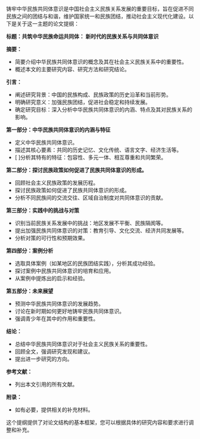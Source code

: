 铸牢中华民族共同体意识是中国社会主义民族关系发展的重要目标，旨在促进不同民族之间的团结与和谐，维护国家统一和民族团结，推动社会主义现代化建设。以下是关于这一主题的论文提纲：

**标题：共筑中华民族命运共同体： 新时代的民族关系与共同体意识**

**摘要：**
- 简要介绍中华民族共同体意识的概念及其在社会主义民族关系中的重要性。
- 概述本文的主要研究内容、研究方法和研究结论。

**引言：**
- 阐述研究背景：中国的民族构成、民族政策的历史沿革和当前形势。
- 明确研究意义：加强民族团结，促进社会稳定和持续发展。
- 确定研究目标：深入分析中华民族共同体意识的内涵、特点及其对民族关系的影响。

**第一部分：中华民族共同体意识的内涵与特征**
- 定义中华民族共同体意识。
- 描述其核心要素：共同的历史记忆、文化传统、语言文字、经济生活等。
- [ ]分析其特有的特征：包容性、多元一体、相互尊重和共同繁荣。

**第二部分：探讨民族政策如何促进了民族共同体意识的形成。**
- 回顾社会主义民族政策的发展历程。
- 探讨民族政策如何促进了民族共同体意识的形成。
- 分析不同民族间的交流交往、区域自治制度对共同体意识的贡献。
 
**第三部分：实践中的挑战与对策**
- 识别当前民族关系发展中的挑战：地区发展不平衡、民族隔阂等。
- 提出加强民族共同体意识的对策：教育引导、文化交流、经济共同发展等。
- 分析对策的可行性和预期效果。

**第四部分：案例分析**
- 选取具体案例（如某地区的民族团结实践），分析其成功经验。
- 探讨案例中民族共同体意识的培育和应用。
- 从案例中提炼出的启示和经验。

**第五部分：未来展望**
- 预测中华民族共同体意识的发展趋势。
- 讨论在新时期如何更好地铸牢民族共同体意识。
- 强调青少年在其中的作用和重要性。

**结论：**
- 总结中华民族共同体意识对于社会主义民族关系的重要性。
- 回顾全文，强调研究发现和建议。
- 提出进一步研究的方向。

**参考文献：**
- 列出本文引用的所有文献。

**附录：**
- 如有必要，提供相关的补充材料。

这个提纲提供了对论文结构的基本框架，您可以根据具体的研究内容和要求进行调整和补充。